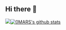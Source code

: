 ## Hi there 👋
<a href="http://"><img src="https://avatars.githubusercontent.com/u/89075831?v=4" /></a>[![0MARS's github stats](https://github-readme-stats.vercel.app/api?username=0MAR280&count_private=true&show_icons=true)](http://)
